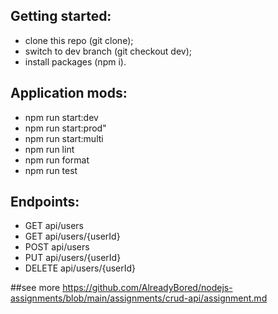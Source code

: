 ## Getting started:

- clone this repo (git clone);
- switch to dev branch (git checkout dev);
- install packages (npm i).

## Application mods:
- npm run start:dev
- npm run start:prod"
- npm run start:multi
- npm run lint
- npm run format
- npm run test

## Endpoints:
- GET api/users
- GET api/users/{userId}
- POST api/users
- PUT api/users/{userId}
- DELETE api/users/{userId}

##see more https://github.com/AlreadyBored/nodejs-assignments/blob/main/assignments/crud-api/assignment.md
